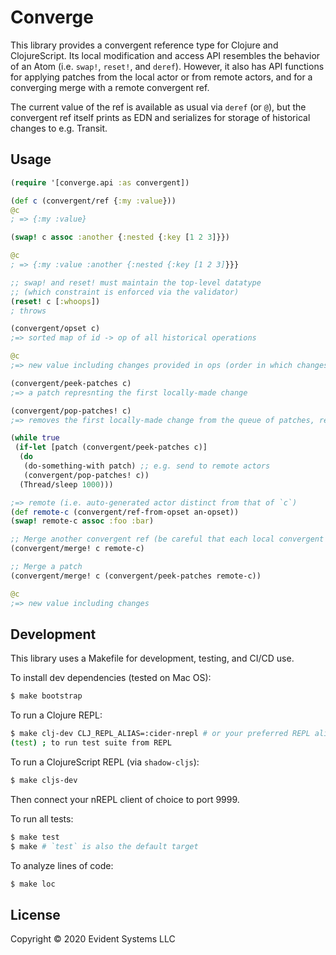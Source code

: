 # Converge

This library provides a convergent reference type for Clojure and
ClojureScript.  Its local modification and access API resembles the
behavior of an Atom (i.e. `swap!`, `reset!`, and `deref`).  However,
it also has API functions for applying patches from the local actor or
from remote actors, and for a converging merge with a remote
convergent ref.

The current value of the ref is available as usual via `deref` (or
`@`), but the convergent ref itself prints as EDN and serializes for
storage of historical changes to e.g. Transit.

## Usage

``` clj
(require '[converge.api :as convergent])

(def c (convergent/ref {:my :value}))
@c
; => {:my :value}

(swap! c assoc :another {:nested {:key [1 2 3]}})

@c
; => {:my :value :another {:nested {:key [1 2 3]}}}

;; swap! and reset! must maintain the top-level datatype
;; (which constraint is enforced via the validator)
(reset! c [:whoops])
; throws

(convergent/opset c)
;=> sorted map of id -> op of all historical operations

@c
;=> new value including changes provided in ops (order in which changes applied doesn't matter)

(convergent/peek-patches c)
;=> a patch represnting the first locally-made change

(convergent/pop-patches! c)
;=> removes the first locally-made change from the queue of patches, returning the new queue

(while true
 (if-let [patch (convergent/peek-patches c)]
  (do
   (do-something-with patch) ;; e.g. send to remote actors
   (convergent/pop-patches! c))
  (Thread/sleep 1000)))

;=> remote (i.e. auto-generated actor distinct from that of `c`)
(def remote-c (convergent/ref-from-opset an-opset))
(swap! remote-c assoc :foo :bar)

;; Merge another convergent ref (be careful that each local convergent ref has a unique actor!)
(convergent/merge! c remote-c)

;; Merge a patch
(convergent/merge! c (convergent/peek-patches remote-c))

@c
;=> new value including changes
```

## Development

This library uses a Makefile for development, testing, and CI/CD use.

To install dev dependencies (tested on Mac OS):

``` bash
$ make bootstrap
```

To run a Clojure REPL:

``` bash
$ make clj-dev CLJ_REPL_ALIAS=:cider-nrepl # or your preferred REPL alias
(test) ; to run test suite from REPL
```

To run a ClojureScript REPL (via `shadow-cljs`):

``` bash
$ make cljs-dev
```

Then connect your nREPL client of choice to port 9999.

To run all tests:

``` bash
$ make test
$ make # `test` is also the default target
```

To analyze lines of code:

``` bash
$ make loc
```

## License

Copyright © 2020 Evident Systems LLC
